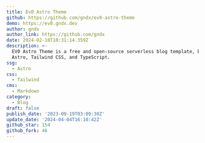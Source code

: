 ```yaml
---
title: Ev0 Astro Theme
github: https://github.com/gndx/ev0-astro-theme
demo: https://ev0.gndx.dev
author: gndx
author_link: https://github.com/gndx
date: 2024-02-18T10:31:14.359Z
description: >-
  EV0 Astro Theme is a free and open-source serverless blog template, built with
  Astro, Tailwind CSS, and TypeScript.
ssg:
  - Astro
css:
  - Tailwind
cms:
  - Markdown
category:
  - Blog
draft: false
publish_date: '2023-09-19T03:09:30Z'
update_date: '2024-04-04T16:10:42Z'
github_star: 154
github_fork: 46
---
```


